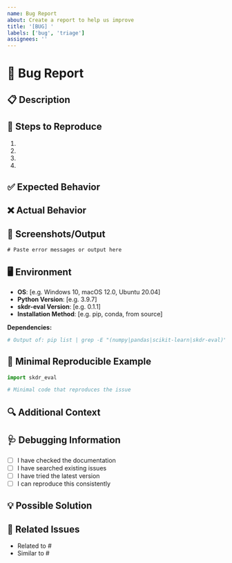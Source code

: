 ```yaml
---
name: Bug Report
about: Create a report to help us improve
title: '[BUG] '
labels: ['bug', 'triage']
assignees: ''
---
```


# 🐛 Bug Report

## 📋 Description

<!-- A clear and concise description of what the bug is -->

## 🔄 Steps to Reproduce

1. 
2. 
3. 
4. 

## ✅ Expected Behavior

<!-- A clear and concise description of what you expected to happen -->

## ❌ Actual Behavior

<!-- A clear and concise description of what actually happened -->

## 📸 Screenshots/Output

<!-- If applicable, add screenshots or error output to help explain your problem -->

```
# Paste error messages or output here
```

## 🖥️ Environment

- **OS**: [e.g. Windows 10, macOS 12.0, Ubuntu 20.04]
- **Python Version**: [e.g. 3.9.7]
- **skdr-eval Version**: [e.g. 0.1.1]
- **Installation Method**: [e.g. pip, conda, from source]

**Dependencies:**
```bash
# Output of: pip list | grep -E "(numpy|pandas|scikit-learn|skdr-eval)"
```

## 🔬 Minimal Reproducible Example

```python
import skdr_eval

# Minimal code that reproduces the issue
```

## 🔍 Additional Context

<!-- Add any other context about the problem here -->

## 🩺 Debugging Information

<!-- If you've done any debugging, share what you found -->

- [ ] I have checked the documentation
- [ ] I have searched existing issues
- [ ] I have tried the latest version
- [ ] I can reproduce this consistently

## 💡 Possible Solution

<!-- If you have ideas on how to fix this, please share -->

## 📝 Related Issues

<!-- Link any related issues here -->
- Related to #
- Similar to #
